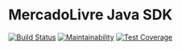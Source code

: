 # MercadoLivre Java SDK

[![Build Status](https://travis-ci.org/igorventurelli/mercadolivre-java-sdk.svg?branch=master)](https://travis-ci.org/igorventurelli/mercadolivre-java-sdk) [![Maintainability](https://api.codeclimate.com/v1/badges/fdae62416424a7dc7d02/maintainability)](https://codeclimate.com/github/igorventurelli/mercadolivre-java-sdk/maintainability) [![Test Coverage](https://api.codeclimate.com/v1/badges/fdae62416424a7dc7d02/test_coverage)](https://codeclimate.com/github/igorventurelli/mercadolivre-java-sdk/test_coverage)